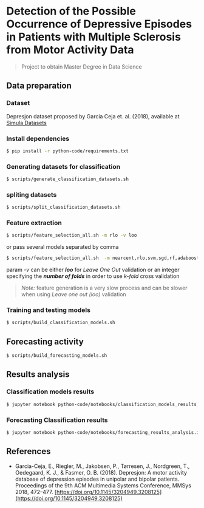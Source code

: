 # Detection of the Possible Occurrence of Depressive Episodes in Patients with Multiple Sclerosis from Motor Activity Data

> Project to obtain Master Degree in Data Science

## Data preparation

### Dataset
Depresjon dataset proposed by Garcia Ceja et. al. (2018), available at [Simula Datasets](https://datasets.simula.no/depresjon/)

### Install dependencies

```bash
$ pip install -r python-code/requirements.txt
```

### Generating datasets for classification

```bash
$ scripts/generate_classification_datasets.sh
```

### spliting datasets

```bash
$ scripts/split_classification_datasets.sh
```

### Feature extraction

```bash
$ scripts/feature_selection_all.sh -m rlo -v loo
```

or pass several models separated by comma

```bash
$ scripts/feature_selection_all.sh  -m nearcent,rlo,svm,sgd,rf,adaboost -v loo 
```

param *-v* can be either ***loo*** for *Leave One Out* validation or an integer specifying the ***number of folds*** in order to use *k-fold* cross validation

> *Note:* feature generation is a very slow process and can be slower when using *Leave one out (loo)* validation

### Training and testing models

```bash
$ scripts/build_classification_models.sh
```

## Forecasting activity

```bash
$ scripts/build_forecasting_models.sh
```

## Results analysis

### Classification models results

```bash
$ jupyter notebook python-code/notebooks/classification_models_results_analysis.ipynb
```

### Forecasting Classification results

```bash
$ jupyter notebook python-code/notebooks/forecasting_results_analysis.ipynb
```

## References
- Garcia-Ceja, E., Riegler, M., Jakobsen, P., Tørresen, J., Nordgreen, T., Oedegaard, K. J., & Fasmer, O. B. (2018). Depresjon: A motor activity database of depression episodes in unipolar and bipolar patients. Proceedings of the 9th ACM Multimedia Systems Conference, MMSys 2018, 472–477. [https://doi.org/10.1145/3204949.3208125](https://doi.org/10.1145/3204949.3208125)